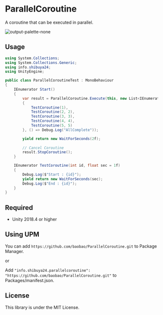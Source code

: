 # ParallelCoroutine

A coroutine that can be executed in parallel.

![output-palette-none](https://user-images.githubusercontent.com/144386/135176360-ccefa8da-6253-4554-a2c4-357ae64bc82c.gif)


## Usage

```cs
using System.Collections;
using System.Collections.Generic;
using info.shibuya24;
using UnityEngine;

public class ParallelCoroutineTest : MonoBehaviour
{
    IEnumerator Start()
    {
        var result = ParallelCoroutine.Execute(this, new List<IEnumerator>()
        {
            TestCoroutine(1),
            TestCoroutine(2, 2),
            TestCoroutine(3, 3),
            TestCoroutine(4, 4),
            TestCoroutine(5, 5)
        }, () => Debug.Log("AllComplete"));

        yield return new WaitForSeconds(2f);
        
        // Cancel Coroutine
        result.StopCoroutine();
    }

    IEnumerator TestCoroutine(int id, float sec = 1f)
    {
        Debug.Log($"Start : {id}");
        yield return new WaitForSeconds(sec);
        Debug.Log($"End : {id}");
    }
}
```


## Required
  
- Unity 2018.4 or higher


## Using UPM

You can add `https://github.com/baobao/ParallelCoroutine.git` to Package Manager.

or 

Add `"info.shibuya24.parallelcoroutine": "https://github.com/baobao/ParallelCoroutine.git"` 
to Packages/manifest.json.
  

## License

This library is under the MIT License.
